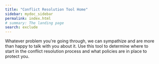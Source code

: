 ```yaml
---
title: "Conflict Resolution Tool Home"
sidebar: mydoc_sidebar
permalink: index.html
# summary: The landing page
search: exclude
---
```


Whatever problem you're going through, we can sympathize and are more than happy to talk with you about it. Use this tool to determine where to start in the conflict resolution process and what policies are in place to protect you.